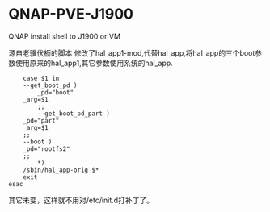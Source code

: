 # QNAP-PVE-J1900
QNAP install shell to J1900 or VM

源自老骥伏枥的脚本
修改了hal_app1-mod,代替hal_app,将hal_app的三个boot参数使用原来的hal_app1,其它参数使用系统的hal_app.

        case $1 in
	    --get_boot_pd ) 
            _pd="boot"
	    _arg=$1
            ;;
            --get_boot_pd_part ) 
	    _pd="part"
	    _arg=$1
	    ;;
	    --boot )
	    _pd="rootfs2"
	    ;;
            *)
	    /sbin/hal_app-orig $*
	    exit
	esac
  其它未变，这样就不用对/etc/init.d打补丁了。
  
  
  

